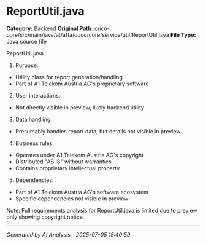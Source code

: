 # ReportUtil.java

**Category:** Backend
**Original Path:** cuco-core/src/main/java/at/a1ta/cuco/core/service/util/ReportUtil.java
**File Type:** Java source file

ReportUtil.java
1. Purpose:
- Utility class for report generation/handling
- Part of A1 Telekom Austria AG's proprietary software

2. User interactions:
- Not directly visible in preview, likely backend utility

3. Data handling:
- Presumably handles report data, but details not visible in preview

4. Business rules:
- Operates under A1 Telekom Austria AG's copyright
- Distributed "AS IS" without warranties
- Contains proprietary intellectual property

5. Dependencies:
- Part of A1 Telekom Austria AG's software ecosystem
- Specific dependencies not visible in preview

Note: Full requirements analysis for ReportUtil.java is limited due to preview only showing copyright notice.

---
*Generated by AI Analysis - 2025-07-05 15:40:59*
